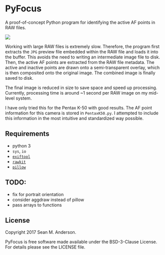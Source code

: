 PyFocus
==================================

A proof-of-concept Python program for identifying the active AF points in RAW files.

![](http://i.imgur.com/TiZjYMA.gif)

Working with large RAW files is extremely slow. Therefore, the program first extracts the `JPG` preview file embedded within the RAW file and loads it into the buffer. This avoids the need to writing an intermediate image file to disk. Then, the active AF points are extracted from the RAW file metadata. The active and inactive points are drawn onto a semi-transparent overlay, which is then composited onto the original image. The combined image is finally saved to disk.

The final image is reduced in size to save space and speed up processing. Currently, processing time is around ~1 second per RAW image on my mid-level system.

I have only tried this for the Pentax K-50 with good results. The AF point information for this camera is stored in `PentaxK50.py`. I attempted to include this information in the most intuitive and standardized way possible.


Requirements
----------------------------------

* python 3
* `sys`, `io`
* [`exiftool`](https://smarnach.github.io/pyexiftool/)
* [`rawkit`](https://rawkit.readthedocs.io/en/latest/)
* [`pillow`](http://python-pillow.org)


TODO:
----------------------------------

* fix for portrait orientation
* consider aggdraw instead of pillow
* pass arrays to functions


License
------------------------------------

Copyright 2017 Sean M. Anderson.

PyFocus is free software made available under the BSD-3-Clause License. For details please see the LICENSE file.
